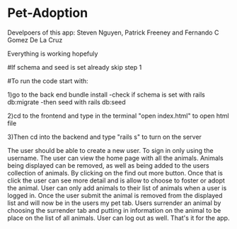 # Pet-Adoption
Develpoers of this app: Steven Nguyen, Patrick Freeney and Fernando C Gomez De La Cruz

Everything is working hopefuly

#If schema and seed is set already skip step 1

#To run the code start with:

1)go to the back end bundle install
    -check if schema is set with rails db:migrate
    -then seed with rails db:seed

2)cd to the frontend and type in the terminal "open index.html" to open html file

3)Then cd into the backend and type "rails s" to turn on the server

The user should be able to create a new user. To sign in only using the username.
The user can view the home page with all the animals. Animals being displayed can be removed,
as well as being added to the users collection of animals. By clicking on the find out more button.
Once that is click the user can see more detail and is allow to choose to foster or adopt the animal. User can only add animals to their list of animals when a user is logged in. Once the user submit the animal is removed from the displayed list and will now be in the users my pet tab. Users surrender an animal by choosing the surrender tab and putting in information on the animal to be place on the list of all animals. User can log out as well. That's it for the app.
